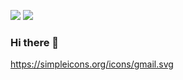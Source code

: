 <a href="mailto:minho00123@gmail.com" target="_blank"><img src="https://img.shields.io/badge/Gmail-Gmail-EA4335?style=social&logo=appveyor"/></a>
<a href="https://www.instagram.com/mh.jang710/" target="_blank"><img src="https://img.shields.io/badge/Instagram-Instagram-E4405F?style=social&logo=appveyor"/></a>


### Hi there 👋

<!--
**mhjang710/mhjang710** is a ✨ _special_ ✨ repository because its `README.md` (this file) appears on your GitHub profile.

Here are some ideas to get you started:

- 🔭 I’m currently working on ...
- 🌱 I’m currently learning ...
- 👯 I’m looking to collaborate on ...
- 🤔 I’m looking for help with ...
- 💬 Ask me about ...
- 📫 How to reach me: ...
- 😄 Pronouns: ...
- ⚡ Fun fact: ...
-->


https://simpleicons.org/icons/gmail.svg
